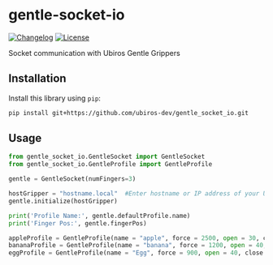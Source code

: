 # gentle-socket-io

[![Changelog](https://img.shields.io/github/v/release/ubiros-dev/gentle-socket-io?include_prereleases&label=changelog)](https://github.com/ubiros-dev/gentle_socket_io/releases)
[![License](https://img.shields.io/badge/license-Apache%202.0-blue.svg)](https://github.com/ubiros-dev/gentle-socket-io/blob/main/LICENSE)

Socket communication with Ubiros Gentle Grippers

## Installation

Install this library using `pip`:
```bash
pip install git+https://github.com/ubiros-dev/gentle_socket_io.git
```
## Usage

```python
from gentle_socket_io.GentleSocket import GentleSocket
from gentle_socket_io.GentleProfile import GentleProfile

gentle = GentleSocket(numFingers=3)

hostGripper = "hostname.local"  #Enter hostname or IP address of your Ubiros Gentle gripper
gentle.initialize(hostGripper)

print('Profile Name:', gentle.defaultProfile.name)
print('Finger Pos:', gentle.fingerPos)

appleProfile = GentleProfile(name = "apple", force = 2500, open = 30, close = 80)
bananaProfile = GentleProfile(name = "banana", force = 1200, open = 40, close = 70)
eggProfile = GentleProfile(name = "Egg", force = 900, open = 40, close = 60, vmax=80)
```

